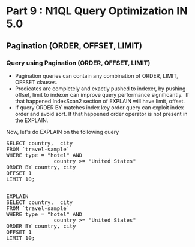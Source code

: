 # Part 9 : N1QL Query Optimization IN 5.0


## Pagination (ORDER, OFFSET, LIMIT)


### Query using Pagination (ORDER, OFFSET, LIMIT)


* Pagination queries can contain any combination of ORDER, LIMIT, OFFSET clauses.
* Predicates are completely and exactly pushed to indexer, by pushing offset, limit to indexer can improve query performance significantly.  If that happened IndexScan2 section of EXPLAIN will have limit, offset.
* If query ORDER BY matches index key order query can exploit index order and avoid sort. If that happened order operator is not present in the EXPLAIN.


Now, let's do EXPLAIN on the following query

<pre>
SELECT country,  city
FROM `travel-sample`
WHERE type = "hotel" AND 
               country >= "United States"
ORDER BY country, city
OFFSET 1
LIMIT 10;
</pre>

<pre id="example"> 
EXPLAIN 
SELECT country,  city
FROM `travel-sample`
WHERE type = "hotel" AND 
               country >= "United States"
ORDER BY country, city
OFFSET 1 
LIMIT 10;
</pre>
